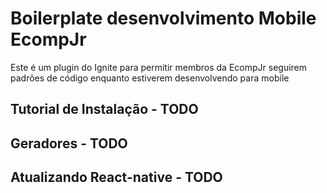 # Boilerplate desenvolvimento Mobile EcompJr

Este é um plugin do Ignite para permitir membros da EcompJr seguirem padrões de código enquanto estiverem desenvolvendo para mobile

## Tutorial de Instalação - TODO

## Geradores - TODO

## Atualizando React-native - TODO

